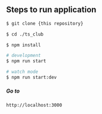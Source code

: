 
## Steps to run application
```bash
$ git clone {this repository}
```
```bash
$ cd ./ts_club
```
```bash
$ npm install
```
```bash
# development
$ npm run start

# watch mode
$ npm run start:dev
```
##### Go to 
```bash
http://localhost:3000
```